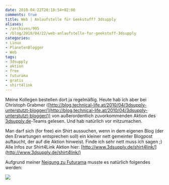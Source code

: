 ```yaml
---
date: 2010-04-22T20:18:54+02:00
comments: true
title: Web | Anlaufstelle für Geekstuff? 3dsupply
aliases:
- /archives/995
- /blog/2010/04/22/web-anlaufstelle-fur-geekstuff-3dsupply
categories:
- Linux
- PlanetenBlogger
- Web
tags:
- 3dsupply
- aktion
- free
- futurama
- gratis
- shirt4link
---
```


Meine Kollegen bestellen dort ja regelmäßig. Heute hab ich aber bei
Christoph Grabmer
([http://blog.technical-life.at/2010/04/3dsupply-unterstutzt-blogger/](http://blog.technical-life.at/2010/04/3dsupply-unterstutzt-blogger/))
von außerordentlich zuvorkommenden Aktion des
[3dsupply.de](http://3dsupply.de)-Teams gelesen. Und hab natürlich vor
mitzumachen.

Man darf sich (for free) ein Shirt aussuchen, wenn in dem eigenen Blog (der
den Erwartungen entsprechen soll) ein kleiner nett gemeinter Blogpost
auftaucht, der auf die Aktion hinweist. Finde ich sehr nett muss ich sagen
;) Alle Infos zur Shirt4Link Aktion hier:
[http://www.3dsupply.de/shirt4link/](http://www.3dsupply.de/shirt4link/)

Aufgrund meiner [Neigung zu Futurama](http://www.3dsupply.de/products/666-gehirnschnecke/)
musste es natürlich folgendes werden:

![](/uploads/2010/08/666_1269620096.0_180_180.png)
